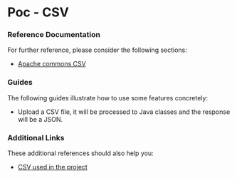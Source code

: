 # Poc - CSV

### Reference Documentation
For further reference, please consider the following sections:

* [Apache commons CSV](http://commons.apache.org/proper/commons-csv/)

### Guides
The following guides illustrate how to use some features concretely:

- Upload a CSV file, it will be processed to Java classes and the response will be a JSON.
### Additional Links
These additional references should also help you:

* [CSV used in the project](https://scans.gradle.com#gradle)

